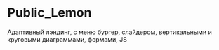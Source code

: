 # Public_Lemon
Aдаптивный лэндинг, с меню бургер, слайдером, вертикальными и круговыми диаграммами, формами, JS
